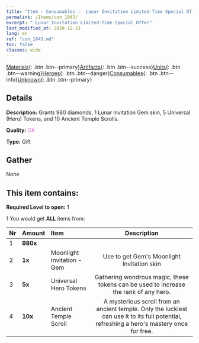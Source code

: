 ```yaml
---
title: "Item - Consumables -  Lunar Invitation Limited-Time Special Offer"
permalink: /Items/con_1043/
excerpt: " Lunar Invitation Limited-Time Special Offer"
last_modified_at: 2020-12-23
lang: en
ref: "con_1043.md"
toc: false
classes: wide
---
```

 [Materials](/Items/){: .btn .btn--primary}[Artifacts](/Items/Artifacts/){: .btn .btn--success}[Units](/Items/Units/){: .btn .btn--warning}[Heroes](/Items/Heroes/){: .btn .btn--danger}[Consumables](/Items/Consumables/){: .btn .btn--info}[Unknown](/Items/Unknown/){: .btn .btn--primary}

## Details
 **Description:** Grants 980 diamonds, 1 Lunar Invitation Gem skin, 5 Universal (Hero) Tokens, and 10 Ancient Temple Scrolls.

 **Quality:** <span style="color: #DA70D6">OK</span>

 **Type:** Gift

## Gather

  None

## This item contains:

 **Required Level to open:** 1

 1 You would get **ALL** items  from:

  | Nr | Amount |     Item    | Description |
  |:---|:-------|:------------|:-----------:|
  | 1 |  **980x** | <i class="fas fa-gem"/> |  | 
  | 2 |  **1x** | Moonlight Invitation - Gem | Use to get Gem's Moonlight Invitation skin  | 
  | 3 |  **5x** | Universal Hero Tokens | Gathering wondrous magic, these tokens can be used to increase the rank of any hero.  | 
  | 4 |  **10x** | Ancient Temple Scroll | A mysterious scroll from an ancient temple. Only the luckiest can use it to its full potential, refreshing a hero's mastery once for free.  | 
